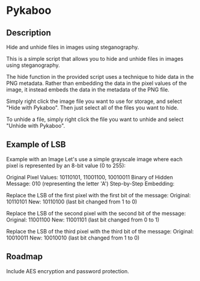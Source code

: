 # Pykaboo

## Description

Hide and unhide files in images using steganography.

This is a simple script that allows you to hide and unhide files in images using steganography.

The hide function in the provided script uses a technique to hide
data in the PNG metadata. Rather than embedding the data in the pixel values
of the image, it instead embeds the data in the metadata of the PNG file.

Simply right click the image file you
want to use for storage, and select "Hide with Pykaboo". Then just select all of the
files you want to hide.

To unhide a file, simply right click the file you want to unhide and select "Unhide with Pykaboo".

## Example of LSB

Example with an Image
Let's use a simple grayscale image where each pixel is represented by an 8-bit value (0 to 255):

Original Pixel Values: 10110101, 11001100, 10010011
Binary of Hidden Message: 010 (representing the letter 'A')
Step-by-Step Embedding:

Replace the LSB of the first pixel with the first bit of the message:
Original: 10110101
New: 10110100 (last bit changed from 1 to 0)

Replace the LSB of the second pixel with the second bit of the message:
Original: 11001100
New: 11001101 (last bit changed from 0 to 1)

Replace the LSB of the third pixel with the third bit of the message:
Original: 10010011
New: 10010010 (last bit changed from 1 to 0)

## Roadmap

Include AES encryption and password protection.